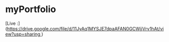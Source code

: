 # myPortfolio
[Live :]([https://drive.google.com/file/d/11JyAq1MYSJE7dpaAFAN0GCWjjVrv1hAt/view?usp=sharing ](https://my-portfolio-3yy6w0cdh-lalit-sharmas-projects-f00b829c.vercel.app/))

